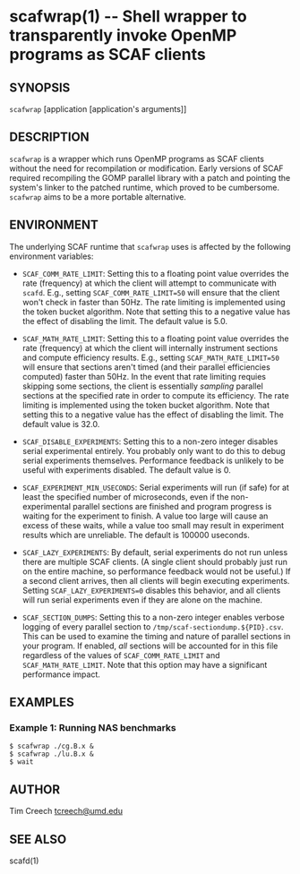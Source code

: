 scafwrap(1) -- Shell wrapper to transparently invoke OpenMP programs as SCAF clients
==========================================================

## SYNOPSIS
`scafwrap` \[application \[application's arguments\]\]

## DESCRIPTION
`scafwrap` is a wrapper which runs OpenMP programs as SCAF clients without the need for recompilation or modification. Early versions of SCAF required recompiling the GOMP parallel library with a patch and pointing the system's linker to the patched runtime, which proved to be cumbersome. `scafwrap` aims to be a more portable alternative.

## ENVIRONMENT
The underlying SCAF runtime that `scafwrap` uses is affected by the following environment variables:

* `SCAF_COMM_RATE_LIMIT`:
  Setting this to a floating point value overrides the rate (frequency) at which the client will attempt to communicate with `scafd`. E.g., setting `SCAF_COMM_RATE_LIMIT=50` will ensure that the client won't check in faster than 50Hz. The rate limiting is implemented using the token bucket algorithm. Note that setting this to a negative value has the effect of disabling the limit. The default value is 5.0.

* `SCAF_MATH_RATE_LIMIT`:
  Setting this to a floating point value overrides the rate (frequency) at which the client will internally instrument sections and compute efficiency results. E.g., setting `SCAF_MATH_RATE_LIMIT=50` will ensure that sections aren't timed (and their parallel efficiencies computed) faster than 50Hz. In the event that rate limiting requies skipping some sections, the client is essentially *sampling* parallel sections at the specified rate in order to compute its efficiency. The rate limiting is implemented using the token bucket algorithm. Note that setting this to a negative value has the effect of disabling the limit. The default value is 32.0.

* `SCAF_DISABLE_EXPERIMENTS`:
  Setting this to a non-zero integer disables serial experimental entirely. You probably only want to do this to debug serial experiments themselves. Performance feedback is unlikely to be useful with experiments disabled. The default value is 0.

* `SCAF_EXPERIMENT_MIN_USECONDS`:
  Serial experiments will run (if safe) for at least the specified number of microseconds, even if the non-experimental parallel sections are finished and program progress is waiting for the experiment to finish. A value too large will cause an excess of these waits, while a value too small may result in experiment results which are unreliable. The default is 100000 useconds.

* `SCAF_LAZY_EXPERIMENTS`:
  By default, serial experiments do not run unless there are multiple SCAF clients. (A single client should probably just run on the entire machine, so performance feedback would not be useful.) If a second client arrives, then all clients will begin executing experiments. Setting `SCAF_LAZY_EXPERIMENTS=0` disables this behavior, and all clients will run serial experiments even if they are alone on the machine.

* `SCAF_SECTION_DUMPS`:
  Setting this to a non-zero integer enables verbose logging of every parallel section to `/tmp/scaf-sectiondump.${PID}.csv`. This can be used to examine the timing and nature of parallel sections in your program. If enabled, *all* sections will be accounted for in this file regardless of the values of `SCAF_COMM_RATE_LIMIT` and `SCAF_MATH_RATE_LIMIT`. Note that this option may have a significant performance impact.

## EXAMPLES
### Example 1: Running NAS benchmarks
    $ scafwrap ./cg.B.x &
    $ scafwrap ./lu.B.x &
    $ wait

## AUTHOR
Tim Creech <tcreech@umd.edu>

## SEE ALSO
scafd(1)
